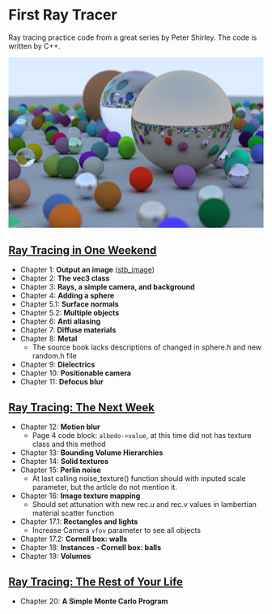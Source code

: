 # First Ray Tracer

Ray tracing practice code from a great series by Peter Shirley. The code is written by C++.

![](image/main.png)

## [Ray Tracing in One Weekend](https://github.com/RayTracing/InOneWeekend)
* Chapter 1: **Output an image** ([stb_image](https://github.com/nothings/stb/blob/master/stb_image.h))
* Chapter 2: **The vec3 class**
* Chapter 3: **Rays, a simple camera, and background**
* Chapter 4: **Adding a sphere**
* Chapter 5.1: **Surface normals**
* Chapter 5.2: **Multiple objects**
* Chapter 6: **Anti aliasing**
* Chapter 7: **Diffuse materials**
* Chapter 8: **Metal**
  * The source book lacks descriptions of changed in sphere.h and new random.h file
* Chapter 9: **Dielectrics**
* Chapter 10: **Positionable camera**
* Chapter 11: **Defocus blur**

## [Ray Tracing: The Next Week](https://github.com/RayTracing/TheNextWeek)

* Chapter 12: **Motion blur** 
  * Page 4 code block: `albedo->value`, at this time did not has texture class and this method
* Chapter 13: **Bounding Volume Hierarchies**
* Chapter 14: **Solid textures**
* Chapter 15: **Perlin noise**
  * At last calling noise_texture() function should with inputed scale parameter, but the article do not mention it.
* Chapter 16: **Image texture mapping**
  * Should set attunation with new rec.u and rec.v values in lambertian material scatter function
* Chapter 17.1: **Rectangles and lights**
  * Increase Camera `vfov` parameter to see all objects
* Chapter 17.2: **Cornell box: walls**
* Chapter 18: **Instances - Cornell box: balls**
* Chapter 19: **Volumes**

## [Ray Tracing: The Rest of Your Life](https://github.com/RayTracing/TheRestOfYourLife)

* Chapter 20: **A Simple Monte Carlo Program**


